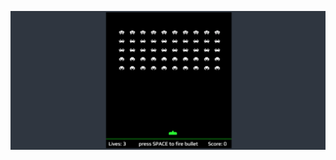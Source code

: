 ![alt text](https://github.com/Nithur-M/web-development-practice/blob/main/Space%20invaders/Screen%20Shot%202020-12-04%20at%2011.05.59%20PM.png)
